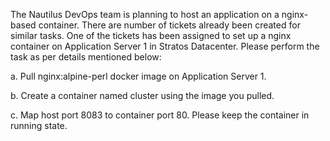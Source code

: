 The Nautilus DevOps team is planning to host an application on a nginx-based container. There are number of tickets already been created for similar tasks. One of the tickets has been assigned to set up a nginx container on Application Server 1 in Stratos Datacenter. Please perform the task as per details mentioned below:


a. Pull nginx:alpine-perl docker image on Application Server 1.


b. Create a container named cluster using the image you pulled.


c. Map host port 8083 to container port 80. Please keep the container in running state.
